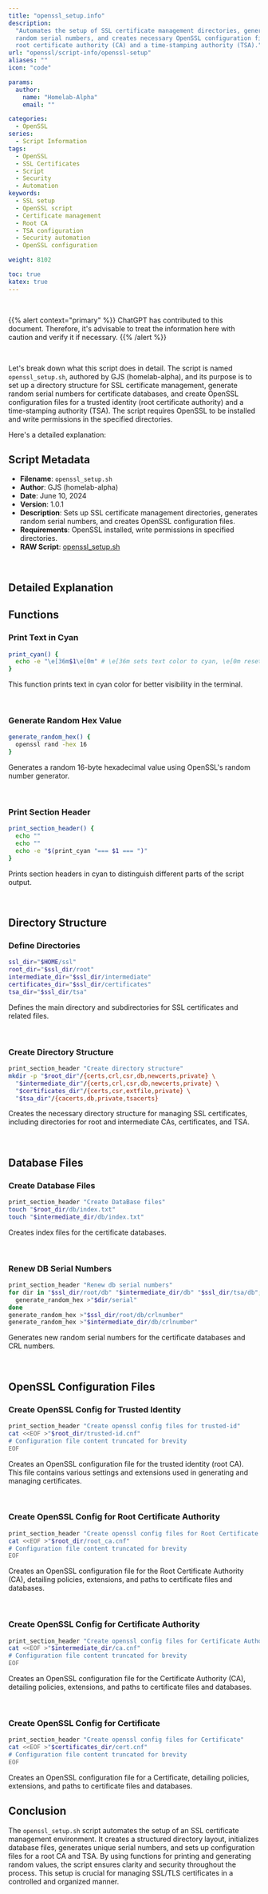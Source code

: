```yaml
---
title: "openssl_setup.info"
description:
  "Automates the setup of SSL certificate management directories, generates
  random serial numbers, and creates necessary OpenSSL configuration files for a
  root certificate authority (CA) and a time-stamping authority (TSA)."
url: "openssl/script-info/openssl-setup"
aliases: ""
icon: "code"

params:
  author:
    name: "Homelab-Alpha"
    email: ""

categories:
  - OpenSSL
series:
  - Script Information
tags:
  - OpenSSL
  - SSL Certificates
  - Script
  - Security
  - Automation
keywords:
  - SSL setup
  - OpenSSL script
  - Certificate management
  - Root CA
  - TSA configuration
  - Security automation
  - OpenSSL configuration

weight: 8102

toc: true
katex: true
---
```


<br />

{{% alert context="primary" %}}
ChatGPT has contributed to this document. Therefore, it's advisable to treat the
information here with caution and verify it if necessary. {{% /alert %}}

<br />

Let's break down what this script does in detail. The script is named
`openssl_setup.sh`, authored by GJS (homelab-alpha), and its purpose is to set
up a directory structure for SSL certificate management, generate random serial
numbers for certificate databases, and create OpenSSL configuration files for a
trusted identity (root certificate authority) and a time-stamping authority
(TSA). The script requires OpenSSL to be installed and write permissions in the
specified directories.

Here's a detailed explanation:

## Script Metadata

- **Filename**: `openssl_setup.sh`
- **Author**: GJS (homelab-alpha)
- **Date**: June 10, 2024
- **Version**: 1.0.1
- **Description**: Sets up SSL certificate management directories, generates
  random serial numbers, and creates OpenSSL configuration files.
- **Requirements**: OpenSSL installed, write permissions in specified
  directories.
- **RAW Script**: [openssl_setup.sh]

<br />

## Detailed Explanation

## Functions

### Print Text in Cyan

```bash
print_cyan() {
  echo -e "\e[36m$1\e[0m" # \e[36m sets text color to cyan, \e[0m resets it
}
```

This function prints text in cyan color for better visibility in the terminal.

<br />

### Generate Random Hex Value

```bash
generate_random_hex() {
  openssl rand -hex 16
}
```

Generates a random 16-byte hexadecimal value using OpenSSL's random number
generator.

<br />

### Print Section Header

```bash
print_section_header() {
  echo ""
  echo ""
  echo -e "$(print_cyan "=== $1 === ")"
}
```

Prints section headers in cyan to distinguish different parts of the script
output.

<br />

## Directory Structure

### Define Directories

```bash
ssl_dir="$HOME/ssl"
root_dir="$ssl_dir/root"
intermediate_dir="$ssl_dir/intermediate"
certificates_dir="$ssl_dir/certificates"
tsa_dir="$ssl_dir/tsa"
```

Defines the main directory and subdirectories for SSL certificates and related
files.

<br />

### Create Directory Structure

```bash
print_section_header "Create directory structure"
mkdir -p "$root_dir"/{certs,crl,csr,db,newcerts,private} \
  "$intermediate_dir"/{certs,crl,csr,db,newcerts,private} \
  "$certificates_dir"/{certs,csr,extfile,private} \
  "$tsa_dir"/{cacerts,db,private,tsacerts}
```

Creates the necessary directory structure for managing SSL certificates,
including directories for root and intermediate CAs, certificates, and TSA.

<br />

## Database Files

### Create Database Files

```bash
print_section_header "Create DataBase files"
touch "$root_dir/db/index.txt"
touch "$intermediate_dir/db/index.txt"
```

Creates index files for the certificate databases.

<br />

### Renew DB Serial Numbers

```bash
print_section_header "Renew db serial numbers"
for dir in "$ssl_dir/root/db" "$intermediate_dir/db" "$ssl_dir/tsa/db"; do
  generate_random_hex >"$dir/serial"
done
generate_random_hex >"$ssl_dir/root/db/crlnumber"
generate_random_hex >"$intermediate_dir/db/crlnumber"
```

Generates new random serial numbers for the certificate databases and CRL
numbers.

<br />

## OpenSSL Configuration Files

### Create OpenSSL Config for Trusted Identity

```bash
print_section_header "Create openssl config files for trusted-id"
cat <<EOF >"$root_dir/trusted-id.cnf"
# Configuration file content truncated for brevity
EOF
```

Creates an OpenSSL configuration file for the trusted identity (root CA). This
file contains various settings and extensions used in generating and managing
certificates.

<br />

### Create OpenSSL Config for Root Certificate Authority

```bash
print_section_header "Create openssl config files for Root Certificate Authority"
cat <<EOF >"$root_dir/root_ca.cnf"
# Configuration file content truncated for brevity
EOF
```

Creates an OpenSSL configuration file for the Root Certificate Authority (CA),
detailing policies, extensions, and paths to certificate files and databases.

<br />

### Create OpenSSL Config for Certificate Authority

```bash
print_section_header "Create openssl config files for Certificate Authority"
cat <<EOF >"$intermediate_dir/ca.cnf"
# Configuration file content truncated for brevity
EOF
```

Creates an OpenSSL configuration file for the Certificate Authority (CA),
detailing policies, extensions, and paths to certificate files and databases.

<br />

### Create OpenSSL Config for Certificate

```bash
print_section_header "Create openssl config files for Certificate"
cat <<EOF >"$certificates_dir/cert.cnf"
# Configuration file content truncated for brevity
EOF
```

Creates an OpenSSL configuration file for a Certificate, detailing policies,
extensions, and paths to certificate files and databases.

## Conclusion

The `openssl_setup.sh` script automates the setup of an SSL certificate
management environment. It creates a structured directory layout, initializes
database files, generates unique serial numbers, and sets up configuration files
for a root CA and TSA. By using functions for printing and generating random
values, the script ensures clarity and security throughout the process. This
setup is crucial for managing SSL/TLS certificates in a controlled and organized
manner.

[openssl_setup.sh]:
  https://raw.githubusercontent.com/homelab-alpha/openssl/main/openssl_setup.sh
